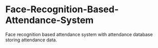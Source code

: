# Face-Recognition-Based-Attendance-System
Face recognition based attendance system with attendance database storing attendance data.
